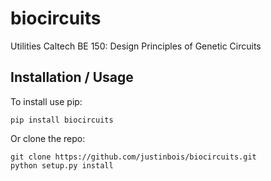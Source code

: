 # biocircuits

Utilities Caltech BE 150: Design Principles of Genetic Circuits


## Installation / Usage

To install use pip:

    pip install biocircuits


Or clone the repo:

    git clone https://github.com/justinbois/biocircuits.git
    python setup.py install
